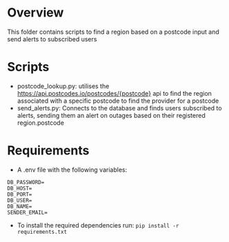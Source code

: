 # Overview
This folder contains scripts to find a region based on a postcode input and send alerts to subscribed users

# Scripts
- postcode_lookup.py: utilises the https://api.postcodes.io/postcodes/{postcode} api to find the region associated with a specific postcode to find the provider for a postcode
- send_alerts.py: Connects to the database and finds users subscribed to alerts, sending them an alert on outages based on their registered region.postcode

# Requirements
- A .env file with the following variables:
```
DB_PASSWORD=
DB_HOST=
DB_PORT=
DB_USER=
DB_NAME=
SENDER_EMAIL=
```
- To install the required dependencies run:
```pip install -r requirements.txt```
